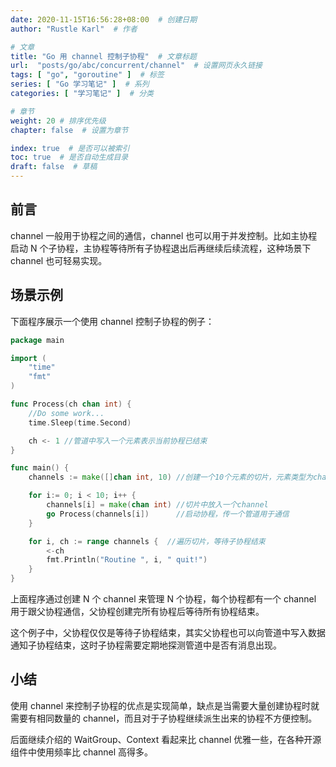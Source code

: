 ```yaml
---
date: 2020-11-15T16:56:28+08:00  # 创建日期
author: "Rustle Karl"  # 作者

# 文章
title: "Go 用 channel 控制子协程"  # 文章标题
url:  "posts/go/abc/concurrent/channel"  # 设置网页永久链接
tags: [ "go", "goroutine" ]  # 标签
series: [ "Go 学习笔记" ]  # 系列
categories: [ "学习笔记" ]  # 分类

# 章节
weight: 20 # 排序优先级
chapter: false  # 设置为章节

index: true  # 是否可以被索引
toc: true  # 是否自动生成目录
draft: false  # 草稿
---
```


## 前言

channel 一般用于协程之间的通信，channel 也可以用于并发控制。比如主协程启动 N 个子协程，主协程等待所有子协程退出后再继续后续流程，这种场景下 channel 也可轻易实现。

## 场景示例

下面程序展示一个使用 channel 控制子协程的例子：

```go
package main

import (
    "time"
    "fmt"
)

func Process(ch chan int) {
    //Do some work...
    time.Sleep(time.Second)

    ch <- 1 //管道中写入一个元素表示当前协程已结束
}

func main() {
    channels := make([]chan int, 10) //创建一个10个元素的切片，元素类型为channel

    for i:= 0; i < 10; i++ {
        channels[i] = make(chan int) //切片中放入一个channel
        go Process(channels[i])      //启动协程，传一个管道用于通信
    }

    for i, ch := range channels {  //遍历切片，等待子协程结束
        <-ch
        fmt.Println("Routine ", i, " quit!")
    }
}
```

上面程序通过创建 N 个 channel 来管理 N 个协程，每个协程都有一个 channel 用于跟父协程通信，父协程创建完所有协程后等待所有协程结束。

这个例子中，父协程仅仅是等待子协程结束，其实父协程也可以向管道中写入数据通知子协程结束，这时子协程需要定期地探测管道中是否有消息出现。

## 小结

使用 channel 来控制子协程的优点是实现简单，缺点是当需要大量创建协程时就需要有相同数量的 channel，而且对于子协程继续派生出来的协程不方便控制。

后面继续介绍的 WaitGroup、Context 看起来比 channel 优雅一些，在各种开源组件中使用频率比 channel 高得多。
